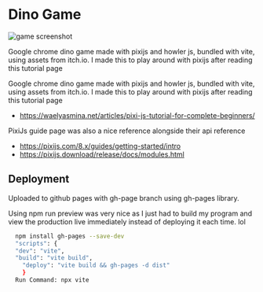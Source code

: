 

# Dino Game
![game screenshot](./public/images/dino-game-screenshot.jpg "Dino Game Screenshot")

Google chrome dino game made with pixijs and howler js, bundled with vite, using assets from itch.io. I made this to play around with pixijs after reading this tutorial page

Google chrome dino game made with pixijs and howler js, bundled with vite, using assets from itch.io. I made this to play around with pixijs after reading this tutorial page
- https://waelyasmina.net/articles/pixi-js-tutorial-for-complete-beginners/

PixiJs guide page was also a nice reference alongside their api reference
- https://pixijs.com/8.x/guides/getting-started/intro
- https://pixijs.download/release/docs/modules.html
## Deployment

Uploaded to github pages with gh-page branch using gh-pages library.

Using npm run preview was very nice as I just had to build my program and view the production live immediately instead of deploying it each time. lol
```bash
  npm install gh-pages --save-dev
  "scripts": {
  "dev": "vite",
  "build": "vite build",
    "deploy": "vite build && gh-pages -d dist"
    }
  Run Command: npx vite
```

